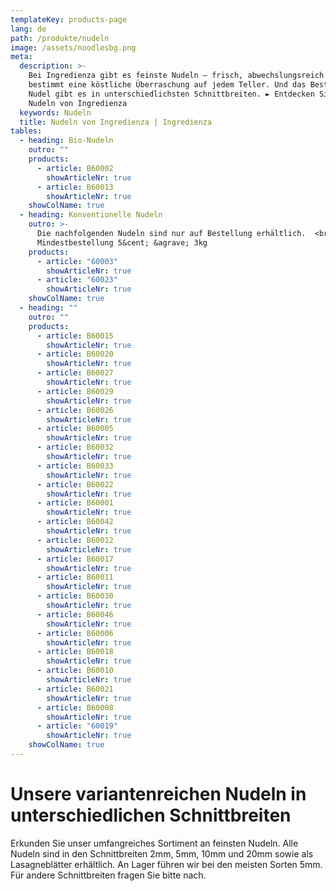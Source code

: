 ```yaml
---
templateKey: products-page
lang: de
path: /produkte/nudeln
image: /assets/noodlesbg.png
meta:
  description: >-
    Bei Ingredienza gibt es feinste Nudeln – frisch, abwechslungsreich und
    bestimmt eine köstliche Überraschung auf jedem Teller. Und das Beste: Unsere
    Nudel gibt es in unterschiedlichsten Schnittbreiten. ► Entdecken Sie die
    Nudeln von Ingredienza
  keywords: Nudeln
  title: Nudeln von Ingredienza | Ingredienza
tables:
  - heading: Bio-Nudeln
    outro: ""
    products:
      - article: B60002
        showArticleNr: true
      - article: B60013
        showArticleNr: true
    showColName: true
  - heading: Konventionelle Nudeln
    outro: >-
      Die nachfolgenden Nudeln sind nur auf Bestellung erhältlich.  <br />
      Mindestbestellung 5&cent; &agrave; 3kg
    products:
      - article: "60003"
        showArticleNr: true
      - article: "60023"
        showArticleNr: true
    showColName: true
  - heading: ""
    outro: ""
    products:
      - article: B60015
        showArticleNr: true
      - article: B60020
        showArticleNr: true
      - article: B60027
        showArticleNr: true
      - article: B60029
        showArticleNr: true
      - article: B60026
        showArticleNr: true
      - article: B60005
        showArticleNr: true
      - article: B60032
        showArticleNr: true
      - article: B60033
        showArticleNr: true
      - article: B60022
        showArticleNr: true
      - article: B60001
        showArticleNr: true
      - article: B60042
        showArticleNr: true
      - article: B60012
        showArticleNr: true
      - article: B60017
        showArticleNr: true
      - article: B60011
        showArticleNr: true
      - article: B60030
        showArticleNr: true
      - article: B60046
        showArticleNr: true
      - article: B60006
        showArticleNr: true
      - article: B60018
        showArticleNr: true
      - article: B60010
        showArticleNr: true
      - article: B60021
        showArticleNr: true
      - article: B60008
        showArticleNr: true
      - article: "60019"
        showArticleNr: true
    showColName: true
---
```


# Unsere varianten­reichen Nudeln in un­ter­schied­lichen Schnitt­breiten

Erkunden Sie unser umfangreiches Sortiment an feinsten Nudeln. Alle Nudeln sind
in den Schnittbreiten 2mm, 5mm, 10mm und 20mm sowie als Lasagneblätter
erhältlich. An Lager führen wir bei den meisten Sorten 5mm. Für andere
Schnittbreiten fragen Sie bitte nach.
